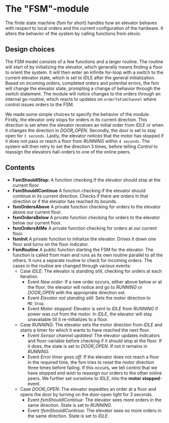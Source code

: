 The "FSM"-module
================
The finite state machine (fsm for short) handles how an elevator behaves with respect to local orders and the current configuration of the hardware. It alters the behavior of the system by calling functions from *elevio*.

Design choices
--------------
The FSM model consists of a few functions and a larger routine. The routine will start of by initializing the elevator, which generally means finding a floor to orient the system. It will then enter an infinite for-loop with a switch to the current elevator state, which is set to IDLE after the general initialization. Based on incoming orders, completed orders and potential errors, the fsm will change the elevator state, prompting a change of behavior through the switch statement. The module will notice changes to the orders through an internal go-routine, which reacts to updates on `orderToFsmChannel` where control issues orders to the FSM. 

We made some simple choices to specify the behavior of the module. Firstly, the elevator only stops for orders in its current direction. This direction is set when the elevator receives an initial order from *IDLE* or when it changes the direction in *DOOR_OPEN*. Secondly, the door is set to stay open for `3 seconds`. Lastly, the elevator notices that the motor has stopped if it does not pass or reach a floor from *RUNNING* within `4 seconds`. The system will then retry to set the direction 3 times, before telling *Control* to reassign the elevators hall-orders to one of the online peers. 

Contents
--------
- **FsmShouldIStop:** A function checking if the elevator should stop at the current floor. 
- **FsmShouldIContinue** A function checking if the elevator should continue in its current direction. Checks if there are orders in that direction or if the elevator has reached its bounds. 
- **fsmOrdersAbove** A private function checking for orders to the elevator above our current floor. 
- **fsmOrdersBelow** A private function checking for orders to the elevator below our current floor. 
- **fsmOrdersAtMe** A private function checking for orders at our current floor. 
- **fsmInit** A private function to initialize the elevator. Drives it down one floor and turns on the floor indicator. 
- **FsmRoutine** A public function starting the FSM for the elevator. The function is called from main and runs as its own routine parallel to all the others. It runs a separate routine to check for incoming orders. The cases in the routine are changed through various events:
    - Case *IDLE*: The elevator is standing still, checking for orders at each iteration.
        - Event *New order*: If a new order occurs, either above below or at the floor, the elevator will notice and go to *RUNNING* or *DOOR_OPEN* with the appropriate direction set.
        - Event *Elevator not standing still*: Sets the motor direction to `MD_Stop`.
        - Event *Motor stopped*: Elevator is sent to *IDLE* from *RUNNING* if power was cut from the motor. In *IDLE*, the elevator will stay unavailable till it re-initializes to a floor.
    - Case *RUNNING*: The elevator sets the motor direction from *IDLE* and starts a timer for which it wants to have reached the next floor. 
        - Event *Sensor channel updated*: The elevator updates indicators and floor-variable before checking if it should stop at the floor. If it does, the state is set to *DOOR_OPEN*. If not it remains in *RUNNING*.
        - Event *Error timer goes off*: If the elevator does not reach a floor in the required time, the fsm tries to reset the motor direction three times before failing. If this occurs, we tell control that we have stopped and wish to reassign our orders to the other online peers. We further set ourselves to *IDLE*, into the **motor stopped**-event.
    - Case *DOOR_OPEN*: The elevator expedites an order at a floor and opens the door by turning on the door-open light for 3 seconds.
        - Event *fsmShouldIContinue*: The elevator sees more orders in the same direction. State is set to *RUNNING*. 
        - Event *!fsmShouldIContinue*: The elevator sees no more orders in the same direction. State is set to *IDLE*. 
